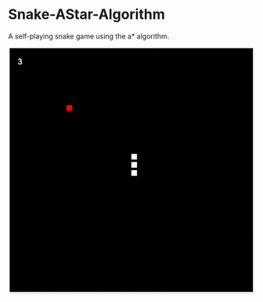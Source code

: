 # Snake-AStar-Algorithm

A self-playing snake game using the a* algorithm.

![Demo](public/snake.gif)
